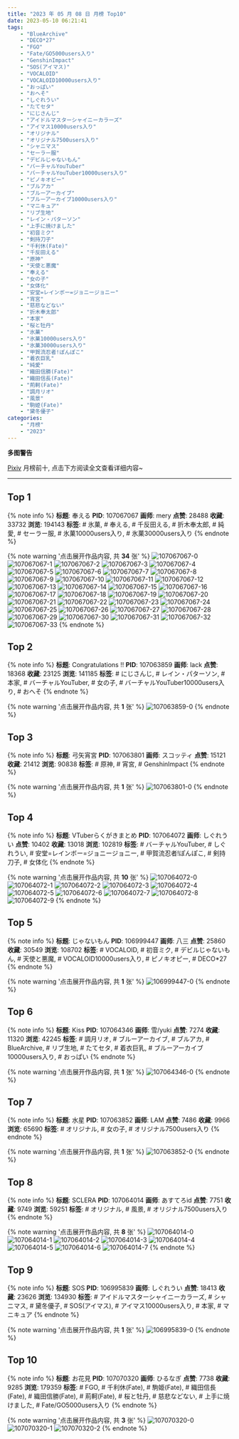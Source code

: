 ```yaml
---
title: "2023 年 05 月 08 日 月榜 Top10"
date: 2023-05-10 06:21:41
tags:
    - "BlueArchive"
    - "DECO*27"
    - "FGO"
    - "Fate/GO5000users入り"
    - "GenshinImpact"
    - "SOS(アイマス)"
    - "VOCALOID"
    - "VOCALOID10000users入り"
    - "おっぱい"
    - "おへそ"
    - "しぐれうい"
    - "たてセタ"
    - "にじさんじ"
    - "アイドルマスターシャイニーカラーズ"
    - "アイマス10000users入り"
    - "オリジナル"
    - "オリジナル7500users入り"
    - "シャニマス"
    - "セーラー服"
    - "デビルじゃないもん"
    - "バーチャルYouTuber"
    - "バーチャルYouTuber10000users入り"
    - "ピノキオピー"
    - "ブルアカ"
    - "ブルーアーカイブ"
    - "ブルーアーカイブ10000users入り"
    - "マニキュア"
    - "リブ生地"
    - "レイン・パターソン"
    - "上手に焼けました"
    - "初音ミク"
    - "剣持刀子"
    - "千利休(Fate)"
    - "千反田える"
    - "原神"
    - "天使と悪魔"
    - "奉える"
    - "女の子"
    - "女体化"
    - "安堂=レインボー=ジョニージョニー"
    - "宵宮"
    - "慈悲などない"
    - "折木奉太郎"
    - "本家"
    - "桜と牡丹"
    - "氷菓"
    - "氷菓10000users入り"
    - "氷菓30000users入り"
    - "甲賀流忍者!ぽんぽこ"
    - "着衣巨乳"
    - "純愛"
    - "織田信勝(Fate)"
    - "織田信長(Fate)"
    - "荊軻(Fate)"
    - "調月リオ"
    - "風景"
    - "駒姫(Fate)"
    - "黛冬優子"
categories:
    - "月榜"
    - "2023"
---
```


<i class="fa fa-triangle-exclamation"></i>**多图警告**<i class="fa fa-triangle-exclamation"></i>

[Pixiv](https://www.pixiv.net/) 月榜前十, 点击下方阅读全文查看详细内容~

<!-- more -->

---

## Top 1

{% note info %}
**标题**: 奉える
**PID**: 107067067 **画师**: mery
**点赞**: 28488 **收藏**: 33732 **浏览**: 194143
**标签**: # 氷菓, # 奉える, # 千反田える, # 折木奉太郎, # 純愛, # セーラー服, # 氷菓10000users入り, # 氷菓30000users入り
{% endnote %}

{% note warning '点击展开作品内容, 共 **34** 张' %}
![107067067-0](https://i.pixiv.re/img-original/img/2023/04/11/01/45/38/107067067_p0.png)
![107067067-1](https://i.pixiv.re/img-original/img/2023/04/11/01/45/38/107067067_p1.png)
![107067067-2](https://i.pixiv.re/img-original/img/2023/04/11/01/45/38/107067067_p2.png)
![107067067-3](https://i.pixiv.re/img-original/img/2023/04/11/01/45/38/107067067_p3.png)
![107067067-4](https://i.pixiv.re/img-original/img/2023/04/11/01/45/38/107067067_p4.png)
![107067067-5](https://i.pixiv.re/img-original/img/2023/04/11/01/45/38/107067067_p5.png)
![107067067-6](https://i.pixiv.re/img-original/img/2023/04/11/01/45/38/107067067_p6.png)
![107067067-7](https://i.pixiv.re/img-original/img/2023/04/11/01/45/38/107067067_p7.png)
![107067067-8](https://i.pixiv.re/img-original/img/2023/04/11/01/45/38/107067067_p8.png)
![107067067-9](https://i.pixiv.re/img-original/img/2023/04/11/01/45/38/107067067_p9.png)
![107067067-10](https://i.pixiv.re/img-original/img/2023/04/11/01/45/38/107067067_p10.png)
![107067067-11](https://i.pixiv.re/img-original/img/2023/04/11/01/45/38/107067067_p11.png)
![107067067-12](https://i.pixiv.re/img-original/img/2023/04/11/01/45/38/107067067_p12.png)
![107067067-13](https://i.pixiv.re/img-original/img/2023/04/11/01/45/38/107067067_p13.png)
![107067067-14](https://i.pixiv.re/img-original/img/2023/04/11/01/45/38/107067067_p14.png)
![107067067-15](https://i.pixiv.re/img-original/img/2023/04/11/01/45/38/107067067_p15.png)
![107067067-16](https://i.pixiv.re/img-original/img/2023/04/11/01/45/38/107067067_p16.png)
![107067067-17](https://i.pixiv.re/img-original/img/2023/04/11/01/45/38/107067067_p17.png)
![107067067-18](https://i.pixiv.re/img-original/img/2023/04/11/01/45/38/107067067_p18.png)
![107067067-19](https://i.pixiv.re/img-original/img/2023/04/11/01/45/38/107067067_p19.png)
![107067067-20](https://i.pixiv.re/img-original/img/2023/04/11/01/45/38/107067067_p20.png)
![107067067-21](https://i.pixiv.re/img-original/img/2023/04/11/01/45/38/107067067_p21.png)
![107067067-22](https://i.pixiv.re/img-original/img/2023/04/11/01/45/38/107067067_p22.png)
![107067067-23](https://i.pixiv.re/img-original/img/2023/04/11/01/45/38/107067067_p23.png)
![107067067-24](https://i.pixiv.re/img-original/img/2023/04/11/01/45/38/107067067_p24.png)
![107067067-25](https://i.pixiv.re/img-original/img/2023/04/11/01/45/38/107067067_p25.png)
![107067067-26](https://i.pixiv.re/img-original/img/2023/04/11/01/45/38/107067067_p26.png)
![107067067-27](https://i.pixiv.re/img-original/img/2023/04/11/01/45/38/107067067_p27.png)
![107067067-28](https://i.pixiv.re/img-original/img/2023/04/11/01/45/38/107067067_p28.png)
![107067067-29](https://i.pixiv.re/img-original/img/2023/04/11/01/45/38/107067067_p29.png)
![107067067-30](https://i.pixiv.re/img-original/img/2023/04/11/01/45/38/107067067_p30.png)
![107067067-31](https://i.pixiv.re/img-original/img/2023/04/11/01/45/38/107067067_p31.png)
![107067067-32](https://i.pixiv.re/img-original/img/2023/04/11/01/45/38/107067067_p32.png)
![107067067-33](https://i.pixiv.re/img-original/img/2023/04/11/01/45/38/107067067_p33.png)
{% endnote %}

## Top 2

{% note info %}
**标题**: Congratulations !!
**PID**: 107063859 **画师**: lack
**点赞**: 18368 **收藏**: 23125 **浏览**: 141185
**标签**: # にじさんじ, # レイン・パターソン, # 本家, # バーチャルYouTuber, # 女の子, # バーチャルYouTuber10000users入り, # おへそ
{% endnote %}

{% note warning '点击展开作品内容, 共 **1** 张' %}
![107063859-0](https://i.pixiv.re/img-original/img/2023/04/11/00/00/59/107063859_p0.png)
{% endnote %}

## Top 3

{% note info %}
**标题**: 弓矢宵宮
**PID**: 107063801 **画师**: スコッティ
**点赞**: 15121 **收藏**: 21412 **浏览**: 90838
**标签**: # 原神, # 宵宮, # GenshinImpact
{% endnote %}

{% note warning '点击展开作品内容, 共 **1** 张' %}
![107063801-0](https://i.pixiv.re/img-original/img/2023/04/11/00/00/35/107063801_p0.jpg)
{% endnote %}

## Top 4

{% note info %}
**标题**: VTuberらくがきまとめ
**PID**: 107064072 **画师**: しぐれうい
**点赞**: 10402 **收藏**: 13018 **浏览**: 102819
**标签**: # バーチャルYouTuber, # しぐれうい, # 安堂=レインボー=ジョニージョニー, # 甲賀流忍者!ぽんぽこ, # 剣持刀子, # 女体化
{% endnote %}

{% note warning '点击展开作品内容, 共 **10** 张' %}
![107064072-0](https://i.pixiv.re/img-original/img/2023/04/11/00/03/23/107064072_p0.jpg)
![107064072-1](https://i.pixiv.re/img-original/img/2023/04/11/00/03/23/107064072_p1.jpg)
![107064072-2](https://i.pixiv.re/img-original/img/2023/04/11/00/03/23/107064072_p2.jpg)
![107064072-3](https://i.pixiv.re/img-original/img/2023/04/11/00/03/23/107064072_p3.jpg)
![107064072-4](https://i.pixiv.re/img-original/img/2023/04/11/00/03/23/107064072_p4.jpg)
![107064072-5](https://i.pixiv.re/img-original/img/2023/04/11/00/03/23/107064072_p5.jpg)
![107064072-6](https://i.pixiv.re/img-original/img/2023/04/11/00/03/23/107064072_p6.jpg)
![107064072-7](https://i.pixiv.re/img-original/img/2023/04/11/00/03/23/107064072_p7.jpg)
![107064072-8](https://i.pixiv.re/img-original/img/2023/04/11/00/03/23/107064072_p8.jpg)
![107064072-9](https://i.pixiv.re/img-original/img/2023/04/11/00/03/23/107064072_p9.jpg)
{% endnote %}

## Top 5

{% note info %}
**标题**: じゃないもん
**PID**: 106999447 **画师**: 八三
**点赞**: 25860 **收藏**: 30549 **浏览**: 108702
**标签**: # VOCALOID, # 初音ミク, # デビルじゃないもん, # 天使と悪魔, # VOCALOID10000users入り, # ピノキオピー, # DECO*27
{% endnote %}

{% note warning '点击展开作品内容, 共 **1** 张' %}
![106999447-0](https://i.pixiv.re/img-original/img/2023/04/09/01/40/43/106999447_p0.png)
{% endnote %}

## Top 6

{% note info %}
**标题**: Kiss
**PID**: 107064346 **画师**: 雪/yuki
**点赞**: 7274 **收藏**: 11320 **浏览**: 42245
**标签**: # 調月リオ, # ブルーアーカイブ, # ブルアカ, # BlueArchive, # リブ生地, # たてセタ, # 着衣巨乳, # ブルーアーカイブ10000users入り, # おっぱい
{% endnote %}

{% note warning '点击展开作品内容, 共 **1** 张' %}
![107064346-0](https://i.pixiv.re/img-original/img/2023/04/11/00/10/06/107064346_p0.jpg)
{% endnote %}

## Top 7

{% note info %}
**标题**: 水星
**PID**: 107063852 **画师**: LAM
**点赞**: 7486 **收藏**: 9966 **浏览**: 65690
**标签**: # オリジナル, # 女の子, # オリジナル7500users入り
{% endnote %}

{% note warning '点击展开作品内容, 共 **1** 张' %}
![107063852-0](https://i.pixiv.re/img-original/img/2023/04/11/00/00/57/107063852_p0.png)
{% endnote %}

## Top 8

{% note info %}
**标题**: SCLERA
**PID**: 107064014 **画师**: あすてろid
**点赞**: 7751 **收藏**: 9749 **浏览**: 59251
**标签**: # オリジナル, # 風景, # オリジナル7500users入り
{% endnote %}

{% note warning '点击展开作品内容, 共 **8** 张' %}
![107064014-0](https://i.pixiv.re/img-original/img/2023/04/11/00/02/25/107064014_p0.png)
![107064014-1](https://i.pixiv.re/img-original/img/2023/04/11/00/02/25/107064014_p1.png)
![107064014-2](https://i.pixiv.re/img-original/img/2023/04/11/00/02/25/107064014_p2.png)
![107064014-3](https://i.pixiv.re/img-original/img/2023/04/11/00/02/25/107064014_p3.png)
![107064014-4](https://i.pixiv.re/img-original/img/2023/04/11/00/02/25/107064014_p4.png)
![107064014-5](https://i.pixiv.re/img-original/img/2023/04/11/00/02/25/107064014_p5.png)
![107064014-6](https://i.pixiv.re/img-original/img/2023/04/11/00/02/25/107064014_p6.png)
![107064014-7](https://i.pixiv.re/img-original/img/2023/04/11/00/02/25/107064014_p7.png)
{% endnote %}

## Top 9

{% note info %}
**标题**: SOS
**PID**: 106995839 **画师**: しぐれうい
**点赞**: 18413 **收藏**: 23626 **浏览**: 134930
**标签**: # アイドルマスターシャイニーカラーズ, # シャニマス, # 黛冬優子, # SOS(アイマス), # アイマス10000users入り, # 本家, # マニキュア
{% endnote %}

{% note warning '点击展开作品内容, 共 **1** 张' %}
![106995839-0](https://i.pixiv.re/img-original/img/2023/04/09/00/00/21/106995839_p0.jpg)
{% endnote %}

## Top 10

{% note info %}
**标题**: お花見
**PID**: 107070320 **画师**: ひるなぎ
**点赞**: 7738 **收藏**: 9285 **浏览**: 179359
**标签**: # FGO, # 千利休(Fate), # 駒姫(Fate), # 織田信長(Fate), # 織田信勝(Fate), # 荊軻(Fate), # 桜と牡丹, # 慈悲などない, # 上手に焼けました, # Fate/GO5000users入り
{% endnote %}

{% note warning '点击展开作品内容, 共 **3** 张' %}
![107070320-0](https://i.pixiv.re/img-original/img/2023/04/11/06/00/08/107070320_p0.jpg)
![107070320-1](https://i.pixiv.re/img-original/img/2023/04/11/06/00/08/107070320_p1.jpg)
![107070320-2](https://i.pixiv.re/img-original/img/2023/04/11/06/00/08/107070320_p2.jpg)
{% endnote %}
